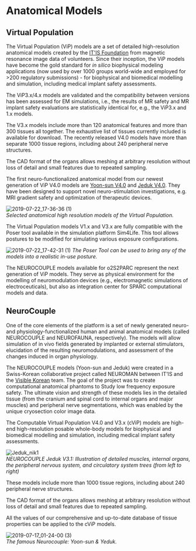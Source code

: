 # Anatomical Models

## Virtual Population

The Virtual Population (ViP) models are a set of detailed high-resolution anatomical models created by the [IT'IS Foundation](https://itis.swiss/news-events/news/latest-news/) from magnetic resonance image data of volunteers. Since their inception, the ViP models have become the gold standard for *in silico* biophysical modeling applications (now used by over 1000 groups world-wide and employed for >200 regulatory submissions) - for biophysical and biomedical modelling and simulation, including medical implant safety assessments.

The ViP3.x/4.x models are validated and the compatibility between versions has been assessed for EM simulations, i.e., the results of MR safety and MR implant safety evaluations are statistically identical for, e.g., the ViP3.x and 1.x models.

The V3.x models include more than 120 anatomical features and more than 300 tissues all together. The exhaustive list of tissues currently included is available for download. The recently released V4.0 models have more than  separate 1000 tissue regions, including about 240 peripheral nerve structures.

The CAD format of the organs allows meshing at arbitrary resolution without loss of detail and small features due to repeated sampling.

The first neuro-functionalized anatomical model from our newest generation of ViP V4.0 models are [Yoon-sun V4.0](https://itis.swiss/virtual-population/virtual-population/vip3/yoon-sun/) and [Jeduk V4.0](https://itis.swiss/virtual-population/virtual-population/vip3/jeduk/). They have been designed to support novel neuro-stimulation investigations, e.g. MRI gradient safety and optimization of therapeutic devices.

![2019-07-22_17-36-36 (1)](https://user-images.githubusercontent.com/32800795/61645797-ccfa9180-aca7-11e9-8759-828c9f5efe3c.gif) <br/>
*Selected anatomical high resolution models of the Virtual Population.*

The Virtual Population models V1.x and V3.x are fully compatible with the Poser tool available in the simulation platform Sim4Life. This tool allows postures to be modified for simulating various exposure configurations.

![2019-07-22_17-42-31 (1)](https://user-images.githubusercontent.com/32800795/61645998-527e4180-aca8-11e9-8759-42d62d09796f.gif)
*The Poser Tool can be used to bring any of the models into a realistic in-use posture.*

The NEUROCOUPLE models available for o2S2PARC represent the next generation of ViP models. They serve as physical environment for the modelling of neuromodulation devices (e.g., electromagnetic simulations of electroceuticals), but also as integration center for SPARC computational models and data.

## NeuroCouple

One of the core elements of the platform is a set of newly generated neuro- and physiology-functionalized human and animal anatomical models (called NEUROCOUPLE and NEUROFAUNA, respectively). The models will allow simulation of in vivo fields generated by implanted or external stimulators, elucidation of the resulting neuromodulations, and assessment of the changes induced in organ physiology.

The NEUROCOUPLE models (Yoon-sun and Jeduk) were created in a Swiss-Korean collaborative project called NEUROMAN between IT’IS and the [Visible Korean](http://vkh3.kisti.re.kr/?q=node/24) team. The goal of the project was to create computational anatomical phantoms to Study low frequency exposure safety. The ultimate vision and strength of these models lies in the detailed tissue (from the cranium and spinal cord to internal organs and major muscles) and peripheral nerve segmentations, which was enabled by the unique cryosection color image data.

The Computable Virtual Population V4.0 and V3.x (cViP) models are high-end high-resolution posable whole-body models for biophysical and biomedical modelling and simulation, including medical implant safety assessments.

![Jeduk_nik1](https://user-images.githubusercontent.com/32800795/61337517-fd6ca680-a835-11e9-86d3-ef93a2f6add5.png) <br/>
*NEUROCOUPLE Jeduk V3.1: Illustration of detailed muscles, internal organs, the peripheral nervous system, and circulatory system trees (from left to right)*

These models include more than 1000 tissue regions, including about 240 peripheral nerve structures.

The CAD format of the organs allows meshing at arbitrary resolution without loss of detail and small features due to repeated sampling.

All the values of our comprehensive and up-to-date database of tissue properties can be applied to the cViP models.

![2019-07-17_01-24-00 (3)](https://user-images.githubusercontent.com/32800795/61336621-4a4e7e00-a832-11e9-9c2f-c18f1178a343.gif) <br/>
*The famous Neurocouple: Yoon-sun & Yeduk.*
